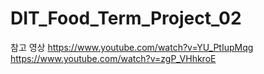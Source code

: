# DIT_Food_Term_Project_02

참고 영상  https://www.youtube.com/watch?v=YU_PtIupMqg        
         https://www.youtube.com/watch?v=zgP_VHhkroE



